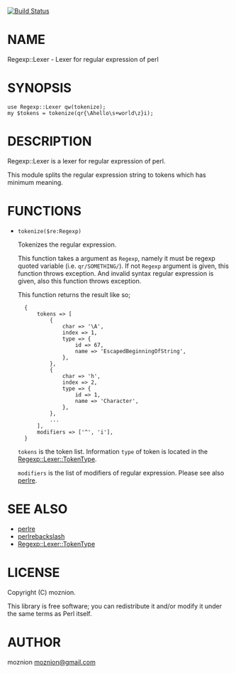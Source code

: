 [![Build Status](https://travis-ci.org/moznion/Regex-Lexer.svg?branch=master)](https://travis-ci.org/moznion/Regex-Lexer)
# NAME

Regexp::Lexer - Lexer for regular expression of perl

# SYNOPSIS

    use Regexp::Lexer qw(tokenize);
    my $tokens = tokenize(qr{\Ahello\s+world\z}i);

# DESCRIPTION

Regexp::Lexer is a lexer for regular expression of perl.

This module splits the regular expression string to tokens
which has minimum meaning.

# FUNCTIONS

- `tokenize($re:Regexp)`

    Tokenizes the regular expression.

    This function takes a argument as `Regexp`, namely it must be regexp quoted variable (i.e. `qr/SOMETHING/`).
    If not `Regexp` argument is given, this function throws exception.
    And invalid syntax regular expression is given, also this function throws exception.

    This function returns the result like so;

        {
            tokens => [
                {
                    char => '\A',
                    index => 1,
                    type => {
                        id => 67,
                        name => 'EscapedBeginningOfString',
                    },
                },
                {
                    char => 'h',
                    index => 2,
                    type => {
                        id => 1,
                        name => 'Character',
                    },
                },
                ...
            ],
            modifiers => ['^', 'i'],
        }

    `tokens` is the token list. Information `type` of token is located in the [Regexp::Lexer::TokenType](https://metacpan.org/pod/Regexp::Lexer::TokenType).

    `modifiers` is the list of modifiers of regular expression. Please see also [perlre](https://metacpan.org/pod/perlre).

# SEE ALSO

- [perlre](https://metacpan.org/pod/perlre)
- [perlrebackslash](https://metacpan.org/pod/perlrebackslash)
- [Regexp::Lexer::TokenType](https://metacpan.org/pod/Regexp::Lexer::TokenType)

# LICENSE

Copyright (C) moznion.

This library is free software; you can redistribute it and/or modify
it under the same terms as Perl itself.

# AUTHOR

moznion <moznion@gmail.com>
